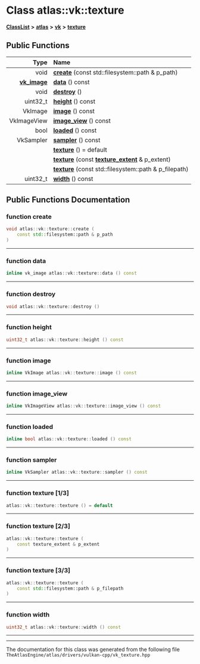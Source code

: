 

# Class atlas::vk::texture



[**ClassList**](annotated.md) **>** [**atlas**](namespaceatlas.md) **>** [**vk**](namespaceatlas_1_1vk.md) **>** [**texture**](classatlas_1_1vk_1_1texture.md)










































## Public Functions

| Type | Name |
| ---: | :--- |
|  void | [**create**](#function-create) (const std::filesystem::path & p\_path) <br> |
|  [**vk\_image**](structatlas_1_1vk_1_1vk__image.md) | [**data**](#function-data) () const<br> |
|  void | [**destroy**](#function-destroy) () <br> |
|  uint32\_t | [**height**](#function-height) () const<br> |
|  VkImage | [**image**](#function-image) () const<br> |
|  VkImageView | [**image\_view**](#function-image_view) () const<br> |
|  bool | [**loaded**](#function-loaded) () const<br> |
|  VkSampler | [**sampler**](#function-sampler) () const<br> |
|   | [**texture**](#function-texture-13) () = default<br> |
|   | [**texture**](#function-texture-23) (const [**texture\_extent**](structatlas_1_1vk_1_1texture__extent.md) & p\_extent) <br> |
|   | [**texture**](#function-texture-33) (const std::filesystem::path & p\_filepath) <br> |
|  uint32\_t | [**width**](#function-width) () const<br> |




























## Public Functions Documentation




### function create 

```C++
void atlas::vk::texture::create (
    const std::filesystem::path & p_path
) 
```




<hr>



### function data 

```C++
inline vk_image atlas::vk::texture::data () const
```




<hr>



### function destroy 

```C++
void atlas::vk::texture::destroy () 
```




<hr>



### function height 

```C++
uint32_t atlas::vk::texture::height () const
```




<hr>



### function image 

```C++
inline VkImage atlas::vk::texture::image () const
```




<hr>



### function image\_view 

```C++
inline VkImageView atlas::vk::texture::image_view () const
```




<hr>



### function loaded 

```C++
inline bool atlas::vk::texture::loaded () const
```




<hr>



### function sampler 

```C++
inline VkSampler atlas::vk::texture::sampler () const
```




<hr>



### function texture [1/3]

```C++
atlas::vk::texture::texture () = default
```




<hr>



### function texture [2/3]

```C++
atlas::vk::texture::texture (
    const texture_extent & p_extent
) 
```




<hr>



### function texture [3/3]

```C++
atlas::vk::texture::texture (
    const std::filesystem::path & p_filepath
) 
```




<hr>



### function width 

```C++
uint32_t atlas::vk::texture::width () const
```




<hr>

------------------------------
The documentation for this class was generated from the following file `TheAtlasEngine/atlas/drivers/vulkan-cpp/vk_texture.hpp`

